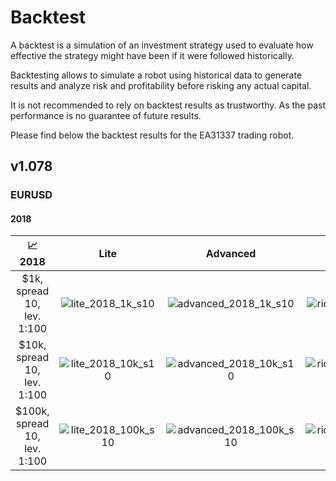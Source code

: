 # Backtest

A backtest is a simulation of an investment strategy used to evaluate
how effective the strategy might have been if it were followed historically.

Backtesting allows to simulate a robot using historical data to generate results
and analyze risk and profitability before risking any actual capital.

It is not recommended to rely on backtest results as trustworthy.
As the past performance is no guarantee of future results.

Please find below the backtest results for the EA31337 trading robot.

## v1.078

### EURUSD

#### 2018

| :chart_with_upwards_trend: 2018 | Lite | Advanced | Rider |
| :-----------------------------: | :--: | :------: | :---: |
|   $1k, spread 10, lev. 1:100 |   ![lite_2018_1k_s10][Lite_2018_1k_s10]   | ![advanced_2018_1k_s10][Advanced_2018_1k_s10]     | ![rider_2018_1k_s10][Rider_2018_1k_s10] |
|  $10k, spread 10, lev. 1:100 |  ![lite_2018_10k_s10][Lite_2018_10k_s10]  | ![advanced_2018_10k_s10][Advanced_2018_10k_s10]   | ![rider_2018_10k_s10][Rider_2018_10k_s10] |
| $100k, spread 10, lev. 1:100 | ![lite_2018_100k_s10][Lite_2018_100k_s10] | ![advanced_2018_100k_s10][Advanced_2018_100k_s10] | ![rider_2018_100k_s10][Rider_2018_100k_s10] |

<!-- Named links -->

[lite_2018_1k_s10]: https://user-images.githubusercontent.com/266306/61831262-38d62900-ae65-11e9-87a2-874420e645c9.gif
[lite_2018_10k_s10]: https://user-images.githubusercontent.com/266306/61831268-412e6400-ae65-11e9-8277-f2188c200320.gif
[lite_2018_100k_s10]: https://user-images.githubusercontent.com/266306/61831275-47244500-ae65-11e9-8af9-de83f9995dc6.gif

[advanced_2018_1k_s10]: https://user-images.githubusercontent.com/266306/61835087-4f36b180-ae72-11e9-8c4e-6cecd296acc0.gif
[advanced_2018_10k_s10]: https://user-images.githubusercontent.com/266306/61835091-53fb6580-ae72-11e9-808b-6e2baed23793.gif
[advanced_2018_100k_s10]: https://user-images.githubusercontent.com/266306/61835096-56f65600-ae72-11e9-8b08-4198f8707b3d.gif

[rider_2018_1k_s10]: https://user-images.githubusercontent.com/266306/61834128-94f17b00-ae6e-11e9-847a-25a5dab93f4b.gif
[rider_2018_10k_s10]: https://user-images.githubusercontent.com/266306/61834142-a33f9700-ae6e-11e9-958f-62b5db2fe6ff.gif
[rider_2018_100k_s10]: https://user-images.githubusercontent.com/266306/61834145-a63a8780-ae6e-11e9-803f-0e802e2a34f1.gif
